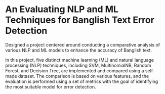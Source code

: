 # An Evaluating NLP and ML Techniques for Banglish Text Error Detection
Designed a project centered around conducting a comparative analysis of various NLP and ML models to enhance the accuracy of Banglish text.

In this project, five distinct machine learning (ML) and natural language processing (NLP) techniques, including SVM, MultinomialNB, Random Forest, and Decision Tree, are implemented and compared using a self-made dataset. The comparison is based on various features, and the evaluation is performed using a set of metrics with the goal of identifying the most suitable model for error detection.
